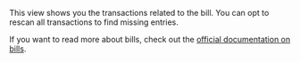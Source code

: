This view shows you the transactions related to the bill. You can opt to rescan all transactions to find missing entries. 

If you want to read more about bills, check out the [official documentation on bills](https://drive.google.com/open?id=1sDoxpqcmcRhNYQ1cNjtDYSsumyeQEA9d).
